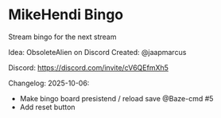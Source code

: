 # MikeHendi Bingo

Stream bingo for the next stream

Idea: ObsoleteAlien on Discord
Created: @jaapmarcus

Discord: https://discord.com/invite/cV6QEfmXh5

Changelog:
2025-10-06:

- Make bingo board presistend / reload save @Baze-cmd #5
- Add reset button
